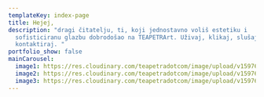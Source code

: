 ```yaml
---
templateKey: index-page
title: Hejej,
description: "dragi čitatelju, ti, koji jednostavno voliš estetiku i
  sofisticiranu glazbu dobrodošao na TEAPETRArt. Uživaj, klikaj, slušaj,
  kontaktiraj. "
portfolio_show: false
mainCarousel:
  image1: https://res.cloudinary.com/teapetradotcom/image/upload/v1597689266/Portfolio/Lifestyle%20-%20Section%202/621966_4442598709496_1188228950_o_izrufj.jpg
  image2: https://res.cloudinary.com/teapetradotcom/image/upload/v1597688919/12038955_10207861512042120_9164043935584060012_o_dudxu3.jpg
  image3: https://res.cloudinary.com/teapetradotcom/image/upload/v1597688893/1402944_10202297229498534_1478029687_o_ltx1sa.jpg
---
```

